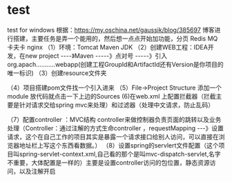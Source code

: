 # test
test for windows
根据：https://my.oschina.net/gaussik/blog/385697  博客进行搭建，主要任务是弄一个能用的，然后想一点点开始加功能，分页 Redis  MQ 卡夫卡 nginx
（1）环境：Tomcat   Maven  JDK
（2）创建WEB工程：IDEA开发，在new project ----》Maven -----》点对号 -----》引入org.apach...........webapp(创建工程GroupId和ArtifactId还有Version是你项目的唯一标识)
（3）创建resource文件夹

（4）项目搭建pom文件找一个引入进来
（5）File->Project Structure  添加一个module 放代码就点击一下上边的Sources
 (6)在web.xml 上配置拦截器（拦截主要是针对请求交给spring mvc来处理）和过滤器（处理中文请求，防止乱码）

（7）配置controller ：MVC结构 controller来做控制器负责页面的跳转以及业务处理（Controller：通过注解的方式生命controller  ，requestMapping ---》设置请求，这个在自己工作的项目其实是暴露一个请求接口给别人访问，可以直接在浏览器地址栏上写这个东西看数据。）
（8）设置spring的servlert文件配置（这个项目叫spring-servlet-context.xml,自己看的那个是叫mvc-dispatch-servlet,名字不重要，大体配置是一样的）主要是设置controller访问的包位置，静态资源访问，以及注解开启
